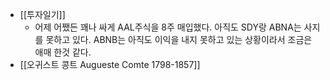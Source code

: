 - [[투자일기]]
    - 어제 어쨌든 꽤나 싸게 AAL주식을 8주 매입했다. 아직도 SDY랑 ABNA는 사지를 못하고 있다. ABNB는 아직도 이익을 내지 못하고 있는 상황이라서 조금은 애매 한것 같다.
- [[오귀스트 콩트 Augueste Comte 1798-1857]]
